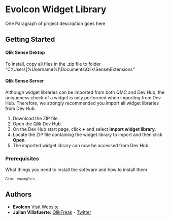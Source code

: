 # Evolcon Widget Library

One Paragraph of project description goes here

## Getting Started

#### Qlik Sense Dektop
To install, copy all files in the .zip file to folder "C:\Users[%Username%]\Documents\Qlik\Sense\Extensions\"

#### Qlik Sense Server
Although widget libraries can be imported from both QMC and Dev Hub, the uniqueness check of a widget is only performed when importing from Dev Hub. Therefore, we strongly recommended you import all widget libraries from Dev Hub.

1. Download the ZIP file.
2. Open the Qlik Dev Hub.
3. On the Dev Hub start page, click **+** and select **Import widget library**.
4. Locate the ZIP file containing the widget library to import and then click **Open**.
5. The imported widget library can now be accessed from Dev Hub.


### Prerequisites

What things you need to install the software and how to install them

```
Give examples
```

## Authors

* **Evolcon** [Visit Website](http://evolcon.com/)
* **Julian Villafuerte:** [QlikFreak](https://qlikfreak.wordpress.com/)  -  [Twitter](https://twitter.com/qlikfreak)
